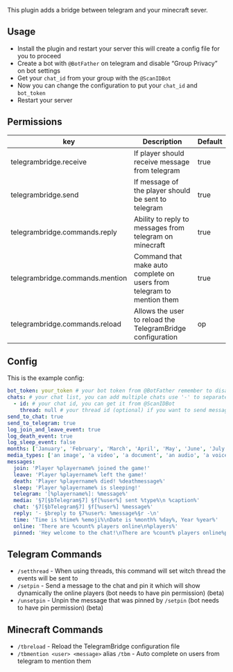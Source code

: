 This plugin adds a bridge between telegram and your minecraft sever.

## Usage

- Install the plugin and restart your server this will create a config file for you to proceed
- Create a bot with `@BotFather` on telegram and disable “Group Privacy” on bot settings
- Get your `chat_id` from your group with the `@ScanIDBot`
- Now you can change the configuration to put your `chat_id` and `bot_token`
- Restart your server

## Permissions

| key                             | Description                                                            | Default |
|---------------------------------|------------------------------------------------------------------------|---------|
| telegrambridge.receive          | If player should receive message from telegram                         | true    |
| telegrambridge.send             | If message of the player  should be sent to telegram                   | true    |
| telegrambridge.commands.reply   | Ability to reply to messages from telegram on minecraft                | true    |
| telegrambridge.commands.mention | Command that make auto complete on users from telegram to mention them | true    |
| telegrambridge.commands.reload  | Allows the user to reload the TelegramBridge configuration             | op      |

## Config

This is the example config:

```yml
bot_token: your_token # your bot token from @BotFather remember to disable privacy mode
chats: # your chat list, you can add multiple chats use '-' to separate them
  - id: # your chat id, you can get it from @ScanIDBot
    thread: null # your thread id (optional) if you want to send messages to a specific thread. /setthread on telegram chat can be used to set the thread automatically
send_to_chat: true
send_to_telegram: true
log_join_and_leave_event: true
log_death_event: true
log_sleep_event: false
months: ['January', 'February', 'March', 'April', 'May', 'June', 'July', 'August', 'September', 'October', 'November', 'December']
media_types: ['an image', 'a video', 'a document', 'an audio', 'a voice', 'a sticker', 'a contact', 'a location', 'a poll', 'a media']
messages:
  join: 'Player %playername% joined the game!'
  leave: 'Player %playername% left the game!'
  death: 'Player %playername% died! %deathmessage%'
  sleep: 'Player %playername% is sleeping!'
  telegram: '[%playername%]: %message%'
  media: '§7[§bTelegram§7] §f[%user%] sent %type%\n %caption%'
  chat: '§7[§bTelegram§7] §f[%user%] %message%'
  reply: '- §breply to §7%user%: %message%§r -\n'
  time: 'Time is %time% %emoji%\nDate is %month% %day%, Year %year%'
  online: 'There are %count% players online\n%players%'
  pinned: 'Hey welcome to the chat!\nThere are %count% players online%players%'
```

## Telegram Commands

- `/setthread` - When using threads, this command will set witch thread the events will be sent to
- `/setpin` - Send a message to the chat and pin it which will show dynamically the online players (bot needs to have pin permission) (beta)
- `/unsetpin` - Unpin the message that was pinned by `/setpin` (bot needs to have pin permission) (beta)

## Minecraft Commands

- `/tbreload` - Reload the TelegramBridge configuration file
- `/tbmention <user> <message>` alias `/tbm` - Auto complete on users from telegram to mention them
